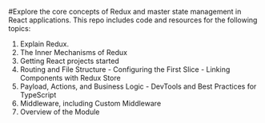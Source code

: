 #Explore the core concepts of Redux and master state management in React applications. This repo includes code and resources for the following topics:

1. Explain Redux.
2. The Inner Mechanisms of Redux
3. Getting React projects started
4. Routing and File Structure - Configuring the First Slice - Linking Components with Redux Store
5. Payload, Actions, and Business Logic - DevTools and Best Practices for TypeScript
6. Middleware, including Custom Middleware
7. Overview of the Module
